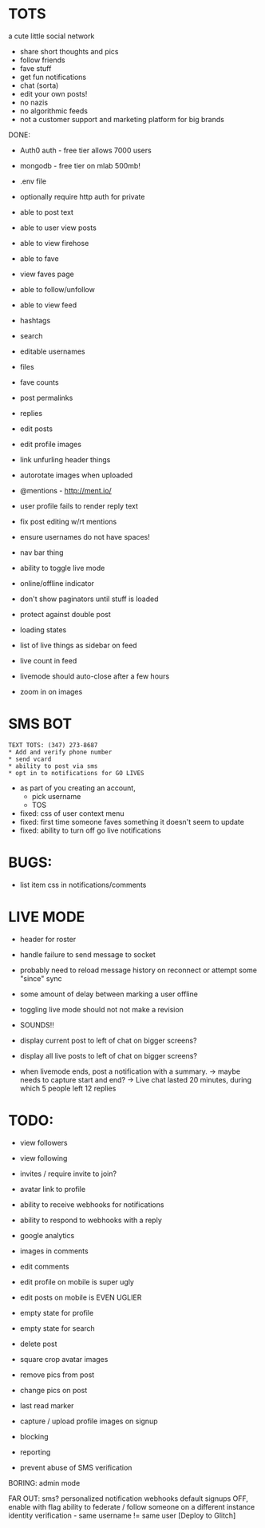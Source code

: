 # TOTS
a cute little social network

* share short thoughts and pics
* follow friends
* fave stuff
* get fun notifications
* chat (sorta)
* edit your own posts!
* no nazis
* no algorithmic feeds
* not a customer support and marketing platform for big brands



DONE:

* Auth0 auth - free tier allows 7000 users
* mongodb - free tier on mlab 500mb!
* .env file
* optionally require http auth for private
* able to post text
* able to user view posts
* able to view firehose
* able to fave
* view faves page
* able to follow/unfollow
* able to view feed
* hashtags
* search
* editable usernames
* files
* fave counts
* post permalinks
* replies
* edit posts
* edit profile images
* link unfurling header things

* autorotate images when uploaded
* @mentions - http://ment.io/
* user profile fails to render reply text
* fix post editing w/rt mentions
* ensure usernames do not have spaces!
* nav bar thing
* ability to toggle live mode
* online/offline indicator
* don't show paginators until stuff is loaded
* protect against double post
* loading states
* list of live things as sidebar on feed
* live count in feed
* livemode should auto-close after a few hours
* zoom in on images
# SMS BOT
    TEXT TOTS: (347) 273-8687
    * Add and verify phone number
    * send vcard
    * ability to post via sms
    * opt in to notifications for GO LIVES
* as part of you creating an account,
    * pick username
    * TOS
* fixed: css of user context menu
* fixed: first time someone faves something it doesn't seem to update
* fixed: ability to turn off go live notifications


# BUGS:

* list item css in notifications/comments

# LIVE MODE
* header for roster

* handle failure to send message to socket
* probably need to reload message history on reconnect or attempt some "since" sync
* some amount of delay between marking a user offline

* toggling live mode should not not make a revision
* SOUNDS!!
* display current post to left of chat on bigger screens?
* display all live posts to left of chat on bigger screens?
* when livemode ends, post a notification with a summary.
    -> maybe needs to capture start and end?
    -> Live chat lasted 20 minutes, during which 5 people left 12 replies



# TODO:

* view followers
* view following

* invites / require invite to join?

* avatar link to profile

* ability to receive webhooks for notifications
* ability to respond to webhooks with a reply
* google analytics


* images in comments
* edit comments
* edit profile on mobile is super ugly
* edit posts on mobile is EVEN UGLIER
* empty state for profile
* empty state for search
* delete post
* square crop avatar images
* remove pics from post
* change pics on post
* last read marker
* capture / upload profile images on signup
* blocking
* reporting
* prevent abuse of SMS verification


BORING:
admin mode

FAR OUT:
sms?
personalized notification webhooks
default signups OFF, enable with flag
ability to federate / follow someone on a different instance
identity verification - same username != same user
[Deploy to Glitch]
